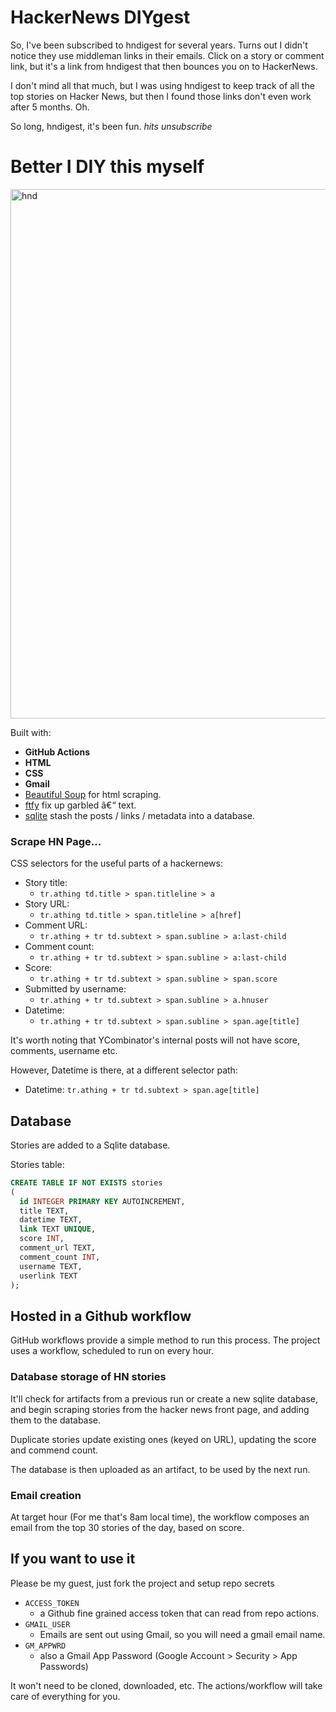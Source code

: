 # HackerNews DIYgest

So, I've been subscribed to hndigest for several years. Turns out I didn't notice 
they use middleman links in their emails. Click on a story or comment link, but it's a link from
hndigest that then bounces you on to HackerNews. 

I don't mind all that much, but I was using hndigest to keep track of all the top stories on
Hacker News, but then I found those links don't even work after 5 months. Oh.

So long, hndigest, it's been fun. *hits unsubscribe*

# Better I DIY this myself

<img width="847" alt="hnd" src="https://user-images.githubusercontent.com/71587/236861882-4d3db219-e86d-4bc8-8792-5b6d08fc9d16.png">

Built with:

- **GitHub Actions**
- **HTML**
- **CSS**
- **Gmail**
- [Beautiful Soup](https://www.crummy.com/software/BeautifulSoup/bs4/doc/) for html scraping.
- [ftfy](https://github.com/LuminosoInsight/python-ftfy) fix up garbled â€“ text.
- [sqlite](https://www.sqlite.org/index.html) stash the posts / links / metadata into a database.

### Scrape HN Page...

CSS selectors for the useful parts of a hackernews:

- Story title: 
  - `tr.athing td.title > span.titleline > a`
- Story URL: 
  - `tr.athing td.title > span.titleline > a[href]`
- Comment URL: 
  - `tr.athing + tr td.subtext > span.subline > a:last-child`
- Comment count: 
  - `tr.athing + tr td.subtext > span.subline > a:last-child`
- Score: 
  - `tr.athing + tr td.subtext > span.subline > span.score`
- Submitted by username: 
  - `tr.athing + tr td.subtext > span.subline > a.hnuser`
- Datetime: 
  - `tr.athing + tr td.subtext > span.subline > span.age[title]`

It's worth noting that YCombinator's internal posts will not have score, comments, username etc. 

However, Datetime is there, at a different selector path:

- Datetime: `tr.athing + tr td.subtext > span.age[title]`

## Database

Stories are added to a Sqlite database.

Stories table:

```sql
CREATE TABLE IF NOT EXISTS stories
(
  id INTEGER PRIMARY KEY AUTOINCREMENT,
  title TEXT,
  datetime TEXT,
  link TEXT UNIQUE,
  score INT,
  comment_url TEXT,
  comment_count INT,
  username TEXT,
  userlink TEXT
);
```

## Hosted in a Github workflow

GitHub workflows provide a simple method to run this process. The project uses a workflow, scheduled to run on every hour.

### Database storage of HN stories

It'll check for artifacts from a previous run or create a new sqlite database, and begin scraping stories from the hacker news front page, and adding them to the database.

Duplicate stories update existing ones (keyed on URL), updating the score and commend count.

The database is then uploaded as an artifact, to be used by the next run.

### Email creation

At target hour (For me that's 8am local time), the workflow composes an email from the top 30 stories of the day, based on score.  

## If you want to use it

Please be my guest, just fork the project and setup repo secrets 

- `ACCESS_TOKEN`
  - a Github fine grained access token that can read from repo actions.
- `GMAIL_USER`
  - Emails are sent out using Gmail, so you will need a gmail email name.
- `GM_APPWRD`
  - also a Gmail App Password (Google Account > Security > App Passwords)

It won't need to be cloned, downloaded, etc. The actions/workflow will take care of everything for you.
